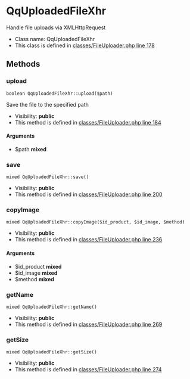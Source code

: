 QqUploadedFileXhr
===============

Handle file uploads via XMLHttpRequest




* Class name: QqUploadedFileXhr
* This class is defined in [classes/FileUploader.php line 178](https://github.com/PrestaShop/PrestaShop/blob/1.6.1.1/classes/FileUploader.php#L178)







Methods
-------


### upload

    boolean QqUploadedFileXhr::upload($path)

Save the file to the specified path



* Visibility: **public**
* This method is defined in [classes/FileUploader.php line 184](https://github.com/PrestaShop/PrestaShop/blob/1.6.1.1/classes/FileUploader.php#184)


#### Arguments
* $path **mixed**



### save

    mixed QqUploadedFileXhr::save()





* Visibility: **public**
* This method is defined in [classes/FileUploader.php line 200](https://github.com/PrestaShop/PrestaShop/blob/1.6.1.1/classes/FileUploader.php#200)




### copyImage

    mixed QqUploadedFileXhr::copyImage($id_product, $id_image, $method)





* Visibility: **public**
* This method is defined in [classes/FileUploader.php line 236](https://github.com/PrestaShop/PrestaShop/blob/1.6.1.1/classes/FileUploader.php#236)


#### Arguments
* $id_product **mixed**
* $id_image **mixed**
* $method **mixed**



### getName

    mixed QqUploadedFileXhr::getName()





* Visibility: **public**
* This method is defined in [classes/FileUploader.php line 269](https://github.com/PrestaShop/PrestaShop/blob/1.6.1.1/classes/FileUploader.php#269)




### getSize

    mixed QqUploadedFileXhr::getSize()





* Visibility: **public**
* This method is defined in [classes/FileUploader.php line 274](https://github.com/PrestaShop/PrestaShop/blob/1.6.1.1/classes/FileUploader.php#274)



